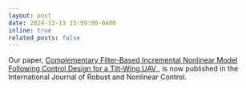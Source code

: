 ```yaml
---
layout: post
date: 2024-12-13 15:59:00-0400
inline: true
related_posts: false
---
```

Our paper, [Complementary Filter‐Based Incremental Nonlinear Model Following Control Design for a Tilt‐Wing UAV ](https://onlinelibrary.wiley.com/doi/10.1002/rnc.7743), is now published in the International Journal of Robust and Nonlinear Control.
